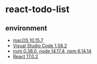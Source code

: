 # react-todo-list

## environment

- [macOS 10.15.7](https://www.apple.com/tw/macos/catalina/)
- [Visual Studio Code 1.58.2](https://code.visualstudio.com/)
- [nvm 0.38.0, node 14.17.4, npm 6.14.14](https://nodejs.org/en/)
- [React 17.0.2](https://zh-hant.reactjs.org/)

